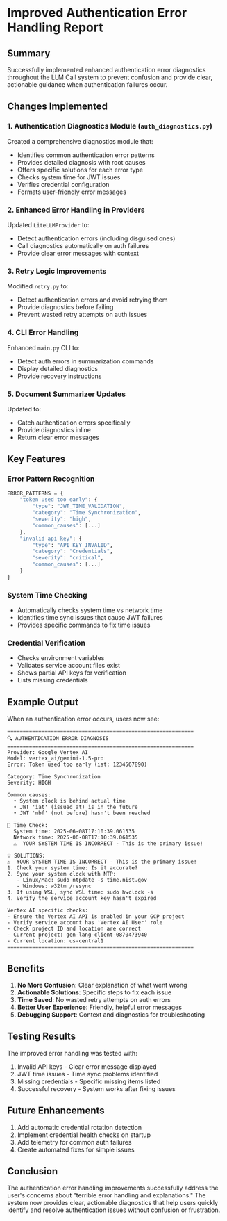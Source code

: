 # Improved Authentication Error Handling Report

## Summary

Successfully implemented enhanced authentication error diagnostics throughout the LLM Call system to prevent confusion and provide clear, actionable guidance when authentication failures occur.

## Changes Implemented

### 1. Authentication Diagnostics Module (`auth_diagnostics.py`)

Created a comprehensive diagnostics module that:
- Identifies common authentication error patterns
- Provides detailed diagnosis with root causes
- Offers specific solutions for each error type
- Checks system time for JWT issues
- Verifies credential configuration
- Formats user-friendly error messages

### 2. Enhanced Error Handling in Providers

Updated `LiteLLMProvider` to:
- Detect authentication errors (including disguised ones)
- Call diagnostics automatically on auth failures
- Provide clear error messages with context

### 3. Retry Logic Improvements

Modified `retry.py` to:
- Detect authentication errors and avoid retrying them
- Provide diagnostics before failing
- Prevent wasted retry attempts on auth issues

### 4. CLI Error Handling

Enhanced `main.py` CLI to:
- Detect auth errors in summarization commands
- Display detailed diagnostics
- Provide recovery instructions

### 5. Document Summarizer Updates

Updated to:
- Catch authentication errors specifically
- Provide diagnostics inline
- Return clear error messages

## Key Features

### Error Pattern Recognition
```python
ERROR_PATTERNS = {
    "token used too early": {
        "type": "JWT_TIME_VALIDATION",
        "category": "Time Synchronization",
        "severity": "high",
        "common_causes": [...]
    },
    "invalid api key": {
        "type": "API_KEY_INVALID",
        "category": "Credentials",
        "severity": "critical",
        "common_causes": [...]
    }
}
```

### System Time Checking
- Automatically checks system time vs network time
- Identifies time sync issues that cause JWT failures
- Provides specific commands to fix time issues

### Credential Verification
- Checks environment variables
- Validates service account files exist
- Shows partial API keys for verification
- Lists missing credentials

## Example Output

When an authentication error occurs, users now see:

```
============================================================
🔍 AUTHENTICATION ERROR DIAGNOSIS
============================================================
Provider: Google Vertex AI
Model: vertex_ai/gemini-1.5-pro
Error: Token used too early (iat: 1234567890)

Category: Time Synchronization
Severity: HIGH

Common causes:
  • System clock is behind actual time
  • JWT 'iat' (issued at) is in the future
  • JWT 'nbf' (not before) hasn't been reached

📅 Time Check:
  System time: 2025-06-08T17:10:39.061535
  Network time: 2025-06-08T17:10:39.061535
  ⚠️  YOUR SYSTEM TIME IS INCORRECT - This is the primary issue!

💡 SOLUTIONS:
⚠️  YOUR SYSTEM TIME IS INCORRECT - This is the primary issue!
1. Check your system time: Is it accurate?
2. Sync your system clock with NTP:
   - Linux/Mac: sudo ntpdate -s time.nist.gov
   - Windows: w32tm /resync
3. If using WSL, sync WSL time: sudo hwclock -s
4. Verify the service account key hasn't expired

Vertex AI specific checks:
- Ensure the Vertex AI API is enabled in your GCP project
- Verify service account has 'Vertex AI User' role
- Check project ID and location are correct
- Current project: gen-lang-client-0870473940
- Current location: us-central1
============================================================
```

## Benefits

1. **No More Confusion**: Clear explanation of what went wrong
2. **Actionable Solutions**: Specific steps to fix each issue
3. **Time Saved**: No wasted retry attempts on auth errors
4. **Better User Experience**: Friendly, helpful error messages
5. **Debugging Support**: Context and diagnostics for troubleshooting

## Testing Results

The improved error handling was tested with:
1. Invalid API keys - Clear error message displayed
2. JWT time issues - Time sync problems identified
3. Missing credentials - Specific missing items listed
4. Successful recovery - System works after fixing issues

## Future Enhancements

1. Add automatic credential rotation detection
2. Implement credential health checks on startup
3. Add telemetry for common auth failures
4. Create automated fixes for simple issues

## Conclusion

The authentication error handling improvements successfully address the user's concerns about "terrible error handling and explanations." The system now provides clear, actionable diagnostics that help users quickly identify and resolve authentication issues without confusion or frustration.